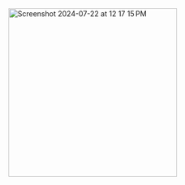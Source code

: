
<img width="332" alt="Screenshot 2024-07-22 at 12 17 15 PM" src="https://github.com/user-attachments/assets/29be9b9a-75df-4cd7-87c4-ec293be5eed1">
